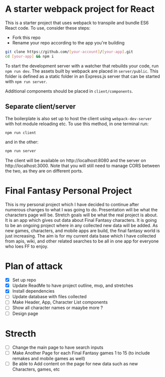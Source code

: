 # A starter webpack project for React

This is a starter project that uses webpack to transpile and bundle ES6 React code. To use, consider these steps:

* Fork this repo
* Rename your repo according to the app you're building

```sh
git clone https://github.com/[your-account]/[your-app].git
cd [your-app] && npm i
```

To start the development server with a watcher that rebuilds your code, run `npm run dev`. The assets built by webpack are placed in `server/public`. This folder is defined as a static folder in an Express.js server that can be started with `npm run server`.

Additional components should be placed in `client/components`.

## Separate client/server

The boilerplate is also set up to host the client using `webpack-dev-server` with hot module reloading etc. To use this method, in one terminal run:
```sh
npm run client
```
and in the other:
```sh
npm run server
```
The client will be available on http://localhost:8080 and the server on http://localhost:3000. Note that you will still need to manage CORS between the two, as they are on different ports.

# Final Fantasy Personal Project

This is my personal project which I have decided to continue after numerous changes to what I was going to do.
Presentation will be what the characters page will be.
Stretch goals will be what the real project is about.
It is an app which gives out data about Final Fantasy characters.
It is going to be an ongoing project where in any collected new data will be added.
As new games, characters, and mobile apps are build, the final fantasy world is just increasing.
The aim is for my current data base which I have collected from apis, wiki, and other related searches to be all in one app for everyone who loes FF to enjoy.


# Plan of attack
- [x] Set up repo
- [x] Update ReadMe to have project outline, mvp, and stretches
- [x] Install dependencies
- [ ] Update database with files collected
- [ ] Make Header, App, Character List components
- [ ] Show all character names or maaybe more ?
- [ ] Design page

# Strecth
- [ ] Change the main page to have search inputs
- [ ] Make Another Page for each Final Fantasy games 1 to 15 (to include remakes and mobile games as well)
- [ ] Be able to Add content on the page for new data such as new Characters, games, etc
